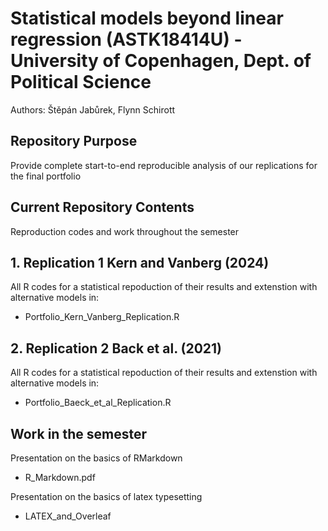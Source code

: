 # Statistical models beyond linear regression (ASTK18414U) - University of Copenhagen, Dept. of Political Science

Authors: Štěpán Jabůrek, Flynn Schirott 


## Repository Purpose

Provide complete start-to-end reproducible analysis of our replications for the final portfolio 


## Current Repository Contents

Reproduction codes and work throughout the semester 


## 1. Replication 1 Kern and Vanberg (2024)

All R codes for a statistical repoduction of their results and extenstion with alternative models in:

* Portfolio_Kern_Vanberg_Replication.R


## 2. Replication 2 Back et al. (2021)

All R codes for a statistical repoduction of their results and extenstion with alternative models in:

* Portfolio_Baeck_et_al_Replication.R

## Work in the semester

Presentation on the basics of RMarkdown

* R_Markdown.pdf

 Presentation on the basics of latex typesetting

* LATEX_and_Overleaf
